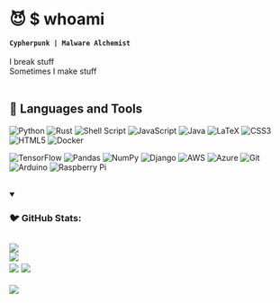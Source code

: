 # 😈 $ whoami
**`Cypherpunk | Malware Alchemist`**<br>
<br>
I break stuff<br> Sometimes I make stuff<br>
<br>


## 🧰 Languages and Tools
![Python](https://img.shields.io/badge/python-8B0000?style=plastic&logo=python&logoColor=000000) 
![Rust](https://img.shields.io/badge/rust-000000?.svg?style=plastic&logo=rust&logoColor=8B0000) 
![Shell Script](https://img.shields.io/badge/shell_script-8B0000?.svg?style=plastic&logo=gnu-bash&logoColor=000000) 
![JavaScript](https://img.shields.io/badge/javascript-000000?.svg?style=plastic&logo=javascript&logoColor=8B0000) 
![Java](https://img.shields.io/badge/java-8B0000?.svg?style=plastic&logo=openjdk&logoColor=000000) 
![LaTeX](https://img.shields.io/badge/latex-000000?.svg?style=plastic&logo=latex&logoColor=8B0000) 
![CSS3](https://img.shields.io/badge/css3-8B0000?.svg?style=plastic&logo=css3&logoColor=000000) 
![HTML5](https://img.shields.io/badge/html5-000000?.svg?style=plastic&logo=html5&logoColor=8B0000) 
![Docker](https://img.shields.io/badge/docker-8B0000?.svg?style=plastic&logo=docker&logoColor=000000) 

![TensorFlow](https://img.shields.io/badge/TensorFlow-000000?.svg?style=plastic&logo=TensorFlow&logoColor=8B0000) 
![Pandas](https://img.shields.io/badge/pandas-8B0000?.svg?style=plastic&logo=pandas&logoColor=000000) 
![NumPy](https://img.shields.io/badge/numpy-000000?.svg?style=plastic&logo=numpy&logoColor=8B0000) 
![Django](https://img.shields.io/badge/django-8B0000?.svg?style=plastic&logo=django&logoColor=000000) 
![AWS](https://img.shields.io/badge/AWS-000000?.svg?style=plastic&logo=amazon-aws&logoColor=8B0000) 
![Azure](https://img.shields.io/badge/azure-8B0000?.svg?style=plastic&logo=microsoftazure&logoColor=000000) 
![Git](https://img.shields.io/badge/git-000000?.svg?style=plastic&logo=git&logoColor=8B0000) 
![Arduino](https://img.shields.io/badge/-Arduino-8B0000?style=plastic&logo=Arduino&logoColor=000000) 
![Raspberry Pi](https://img.shields.io/badge/-RaspberryPi-000000?style=plastic&logo=Raspberry-Pi&logoColor=8B0000)
<br>
<br>


<details open> 
  <summary><h3> 🐦 GitHub Stats:</h3></summary>

![](https://github-readme-stats.vercel.app/api?username=R3D1AM&theme=shadow_red&hide_border=false&include_all_commits=true&count_private=true)<br/>
![](https://github-readme-streak-stats.herokuapp.com/?user=R3D1AM&theme=shadow_red&hide_border=false)<br/>
![](https://github-readme-stats.vercel.app/api/top-langs/?username=R3D1AM&theme=shadow_red&hide_border=false&include_all_commits=true&count_private=true&layout=compact)
[![](https://visitcount.itsvg.in/api?id=R3D1AM&icon=8&color=4)](https://visitcount.itsvg.in)
---
[![](https://visitcount.itsvg.in/api?id=R3D1AM&icon=8&color=4)](https://visitcount.itsvg.in)
